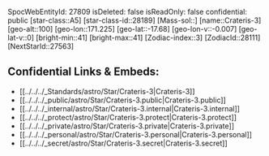 ﻿---
location:
- -17.68
- -171.225
- 100
tags:
- astro/Star
type: Star
---

SpocWebEntityId: 27809
isDeleted: false
isReadOnly: false
confidential: public
[star-class::A5]
[star-class-id::28189]
[Mass-sol::]
[name::Crateris-3]
[geo-alt::100]
[geo-lon::171.225]
[geo-lat::-17.68]
[geo-lon-v::-0.007]
[geo-lat-v::0]
[bright-min::41]
[bright-max::41]
[Zodiac-index::3]
[ZodiacId::28111]
[NextStarId::27563]



## Confidential Links & Embeds: 
- [[../../../_Standards/astro/Star/Crateris-3|Crateris-3]] 
- [[../../../_public/astro/Star/Crateris-3.public|Crateris-3.public]] 
- [[../../../_internal/astro/Star/Crateris-3.internal|Crateris-3.internal]] 
- [[../../../_protect/astro/Star/Crateris-3.protect|Crateris-3.protect]] 
- [[../../../_private/astro/Star/Crateris-3.private|Crateris-3.private]] 
- [[../../../_personal/astro/Star/Crateris-3.personal|Crateris-3.personal]] 
- [[../../../_secret/astro/Star/Crateris-3.secret|Crateris-3.secret]]

